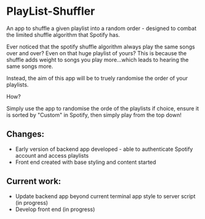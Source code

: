 # PlayList-Shuffler
An app to shuffle a given playlist into a random order - designed to combat the limited shuffle algorithm that Spotify has.

Ever noticed that the spotify shuffle algorithm always play the same songs over and over? Even on that huge playlist of yours? This is because the shuffle adds weight to songs you play more...which leads to hearing the same songs more.

Instead, the aim of this app will be to truely randomise the order of your playlists.

How?

Simply use the app to randomise the orde of the playlists if choice, ensure it is sorted by "Custom" in Spotify, then simply play from the top down!

## Changes:

* Early version of backend app developed - able to authenticate Spotify account and access playlists
* Front end created with base styling and content started

## Current work:

* Update backend app beyond current terminal app style to server script (in progress)
* Develop front end (in progress)
